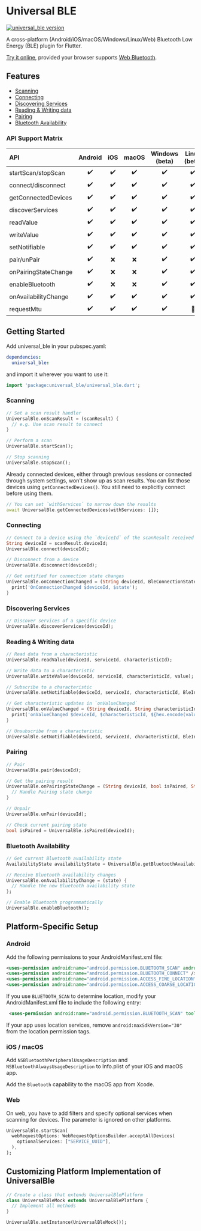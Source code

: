 # Universal BLE

[![universal_ble version](https://img.shields.io/pub/v/universal_ble?label=universal_ble)](https://pub.dev/packages/universal_ble)

A cross-platform (Android/iOS/macOS/Windows/Linux/Web) Bluetooth Low Energy (BLE) plugin for Flutter.

[Try it online](https://navideck.github.io/universal_ble/), provided your browser supports [Web Bluetooth](https://caniuse.com/web-bluetooth).

## Features

- [Scanning](#scanning)
- [Connecting](#connecting)
- [Discovering Services](#discovering-services)
- [Reading & Writing data](#reading--writing-data)
- [Pairing](#pairing)
- [Bluetooth Availability](#bluetooth-availability)

### API Support Matrix

| API                  | Android | iOS | macOS | Windows (beta) | Linux (beta) | Web |
| :------------------- | :-----: | :-: | :---: | :------------: | :----------: | :-: |
| startScan/stopScan   |   ✔️    | ✔️  |  ✔️   |       ✔️       |      ✔️      | ✔️  |
| connect/disconnect   |   ✔️    | ✔️  |  ✔️   |       ✔️       |      ✔️      | ✔️  |
| getConnectedDevices  |   ✔️    | ✔️  |  ✔️   |       ✔️       |      ✔️      | ❌  |
| discoverServices     |   ✔️    | ✔️  |  ✔️   |       ✔️       |      ✔️      | ✔️  |
| readValue            |   ✔️    | ✔️  |  ✔️   |       ✔️       |      ✔️      | ✔️  |
| writeValue           |   ✔️    | ✔️  |  ✔️   |       ✔️       |      ✔️      | ✔️  |
| setNotifiable        |   ✔️    | ✔️  |  ✔️   |       ✔️       |      ✔️      | ✔️  |
| pair/unPair          |   ✔️    | ❌  |  ❌   |       ✔️       |      ✔️      | ❌  |
| onPairingStateChange |   ✔️    | ❌  |  ❌   |       ✔️       |      ✔️      | ❌  |
| enableBluetooth      |   ✔️    | ❌  |  ❌   |       ✔️       |      ✔️      | ❌  |
| onAvailabilityChange |   ✔️    | ✔️  |  ✔️   |       ✔️       |      ✔️      | ✔️  |
| requestMtu           |   ✔️    | ✔️  |  ✔️   |       ✔️       |      🚧      | ❌  |

## Getting Started

Add universal_ble in your pubspec.yaml:

```yaml
dependencies:
  universal_ble:
```

and import it wherever you want to use it:

```dart
import 'package:universal_ble/universal_ble.dart';
```

### Scanning

```dart
// Set a scan result handler
UniversalBle.onScanResult = (scanResult) {
  // e.g. Use scan result to connect
}

// Perform a scan
UniversalBle.startScan();

// Stop scanning
UniversalBle.stopScan();
```

Already connected devices, either through previous sessions or connected through system settings, won't show up as scan results.
You can list those devices using `getConnectedDevices()`. You still need to explicitly connect before using them.

```dart
// You can set `withServices` to narrow down the results
await UniversalBle.getConnectedDevices(withServices: []);
```

### Connecting

```dart
// Connect to a device using the `deviceId` of the scanResult received from `UniversalBle.onScanResult`
String deviceId = scanResult.deviceId;
UniversalBle.connect(deviceId);

// Disconnect from a device
UniversalBle.disconnect(deviceId);

// Get notified for connection state changes
UniversalBle.onConnectionChanged = (String deviceId, BleConnectionState state) {
  print('OnConnectionChanged $deviceId, $state');
}
```

### Discovering Services

```dart
// Discover services of a specific device
UniversalBle.discoverServices(deviceId);
```

### Reading & Writing data

```dart
// Read data from a characteristic
UniversalBle.readValue(deviceId, serviceId, characteristicId);

// Write data to a characteristic
UniversalBle.writeValue(deviceId, serviceId, characteristicId, value);

// Subscribe to a characteristic
UniversalBle.setNotifiable(deviceId, serviceId, characteristicId, BleInputProperty.notification);

// Get characteristic updates in `onValueChanged`
UniversalBle.onValueChanged = (String deviceId, String characteristicId, Uint8List value) {
  print('onValueChanged $deviceId, $characteristicId, ${hex.encode(value)}');
}

// Unsubscribe from a characteristic
UniversalBle.setNotifiable(deviceId, serviceId, characteristicId, BleInputProperty.disabled);
```

### Pairing

```dart
// Pair
UniversalBle.pair(deviceId);

// Get the pairing result
UniversalBle.onPairingStateChange = (String deviceId, bool isPaired, String? error) {
  // Handle Pairing state change
}

// Unpair
UniversalBle.unPair(deviceId);

// Check current pairing state
bool isPaired = UniversalBle.isPaired(deviceId);
```

### Bluetooth Availability

```dart
// Get current Bluetooth availability state
AvailabilityState availabilityState = UniversalBle.getBluetoothAvailabilityState(); // e.g. poweredOff or poweredOn,

// Receive Bluetooth availability changes
UniversalBle.onAvailabilityChange = (state) {
  // Handle the new Bluetooth availability state
};

// Enable Bluetooth programmatically
UniversalBle.enableBluetooth();
```

## Platform-Specific Setup

### Android

Add the following permissions to your AndroidManifest.xml file:

```xml
<uses-permission android:name="android.permission.BLUETOOTH_SCAN" android:usesPermissionFlags="neverForLocation" />
<uses-permission android:name="android.permission.BLUETOOTH_CONNECT" />
<uses-permission android:name="android.permission.ACCESS_FINE_LOCATION" android:maxSdkVersion="30" />
<uses-permission android:name="android.permission.ACCESS_COARSE_LOCATION" android:maxSdkVersion="30" />
```

If you use `BLUETOOTH_SCAN` to determine location, modify your AndroidManifest.xml file to include the following entry:

```xml
 <uses-permission android:name="android.permission.BLUETOOTH_SCAN" tools:remove="android:usesPermissionFlags" tools:targetApi="s" />
```

If your app uses location services, remove `android:maxSdkVersion="30"` from the location permission tags.

### iOS / macOS

Add `NSBluetoothPeripheralUsageDescription` and `NSBluetoothAlwaysUsageDescription` to Info.plist of your iOS and macOS app.

Add the `Bluetooth` capability to the macOS app from Xcode.

### Web

On web, you have to add filters and specify optional services when scanning for devices. The parameter is ignored on other platforms.

```dart
UniversalBle.startScan(
  webRequestOptions: WebRequestOptionsBuilder.acceptAllDevices(
    optionalServices: ["SERVICE_UUID"],
  ),
);
```

## Customizing Platform Implementation of UniversalBle

```dart
// Create a class that extends UniversalBlePlatform
class UniversalBleMock extends UniversalBlePlatform {
  // Implement all methods
}

UniversalBle.setInstance(UniversalBleMock());
```
